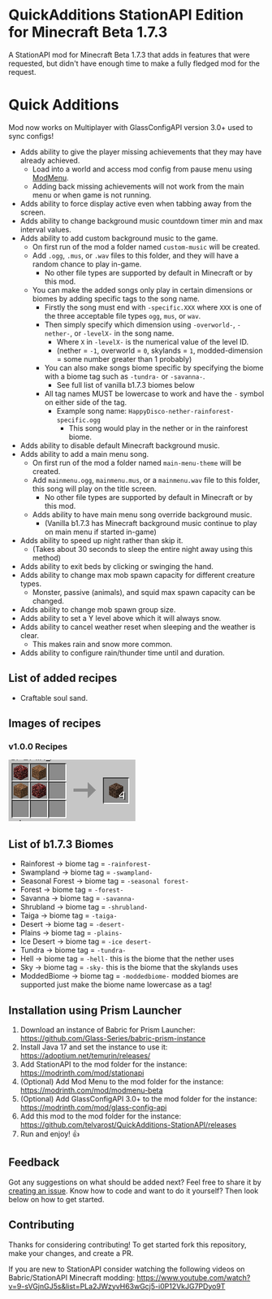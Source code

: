 # QuickAdditions StationAPI Edition for Minecraft Beta 1.7.3

A StationAPI mod for Minecraft Beta 1.7.3 that adds in features that were requested, but didn't have enough time to make a fully fledged mod for the request.

# Quick Additions
Mod now works on Multiplayer with GlassConfigAPI version 3.0+ used to sync configs!

* Adds ability to give the player missing achievements that they may have already achieved.
  * Load into a world and access mod config from pause menu using [ModMenu](https://modrinth.com/mod/modmenu-beta).
  * Adding back missing achievements will not work from the main menu or when game is not running.
* Adds ability to force display active even when tabbing away from the screen.
* Adds ability to change background music countdown timer min and max interval values.
* Adds ability to add custom background music to the game.
  * On first run of the mod a folder named `custom-music` will be created.
  * Add `.ogg`, `.mus`, or `.wav` files to this folder, and they will have a random chance to play in-game.
    * No other file types are supported by default in Minecraft or by this mod.
  * You can make the added songs only play in certain dimensions or biomes by adding specific tags to the song name.
    * Firstly the song must end with `-specific.XXX` where `XXX` is one of the three acceptable file types `ogg`, `mus`, or `wav`.
    * Then simply specify which dimension using `-overworld-`, `-nether-`, or `-levelX-` in the song name.
      * Where `X` in `-levelX-` is the numerical value of the level ID.
      * (nether = `-1`, overworld = `0`, skylands = `1`, modded-dimension = some number greater than 1 probably)
    * You can also make songs biome specific by specifying the biome with a biome tag such as `-tundra-` or `-savanna-`.
      * See full list of vanilla b1.7.3 biomes below
    * All tag names MUST be lowercase to work and have the `-` symbol on either side of the tag.
      * Example song name: `HappyDisco-nether-rainforest-specific.ogg`
        * This song would play in the nether or in the rainforest biome.
* Adds ability to disable default Minecraft background music.
* Adds ability to add a main menu song.
  * On first run of the mod a folder named `main-menu-theme` will be created.
  * Add `mainmenu.ogg`, `mainmenu.mus`, or a `mainmenu.wav` file to this folder, this song will play on the title screen.
    * No other file types are supported by default in Minecraft or by this mod.
  * Adds ability to have main menu song override background music.
    * (Vanilla b1.7.3 has Minecraft background music continue to play on main menu if started in-game)
* Adds ability to speed up night rather than skip it.
  * (Takes about 30 seconds to sleep the entire night away using this method)
* Adds ability to exit beds by clicking or swinging the hand.
* Adds ability to change max mob spawn capacity for different creature types.
  * Monster, passive (animals), and squid max spawn capacity can be changed.
* Adds ability to change mob spawn group size.
* Adds ability to set a Y level above which it will always snow.
* Adds ability to cancel weather reset when sleeping and the weather is clear.
  * This makes rain and snow more common.
* Adds ability to configure rain/thunder time until and duration.

## List of added recipes

* Craftable soul sand.

## Images of recipes

### v1.0.0 Recipes
![soul_sand craft recipe](https://github.com/telvarost/QuickAdditions-StationAPI/blob/main/images/SoulSandRecipe.PNG)

## List of b1.7.3 Biomes

* Rainforest -> biome tag = `-rainforest-`
* Swampland -> biome tag = `-swampland-`
* Seasonal Forest -> biome tag = `-seasonal forest-`
* Forest -> biome tag = `-forest-`
* Savanna -> biome tag = `-savanna-`
* Shrubland -> biome tag = `-shrubland-`
* Taiga -> biome tag = `-taiga-`
* Desert -> biome tag = `-desert-`
* Plains -> biome tag = `-plains-`
* Ice Desert -> biome tag = `-ice desert-`
* Tundra -> biome tag = `-tundra-`
* Hell -> biome tag = `-hell-` this is the biome that the nether uses
* Sky -> biome tag = `-sky-` this is the biome that the skylands uses
* ModdedBiome -> biome tag = `-moddedbiome-` modded biomes are supported just make the biome name lowercase as a tag!

## Installation using Prism Launcher

1. Download an instance of Babric for Prism Launcher: https://github.com/Glass-Series/babric-prism-instance
2. Install Java 17 and set the instance to use it: https://adoptium.net/temurin/releases/
3. Add StationAPI to the mod folder for the instance: https://modrinth.com/mod/stationapi
4. (Optional) Add Mod Menu to the mod folder for the instance: https://modrinth.com/mod/modmenu-beta
5. (Optional) Add GlassConfigAPI 3.0+ to the mod folder for the instance: https://modrinth.com/mod/glass-config-api
6. Add this mod to the mod folder for the instance: https://github.com/telvarost/QuickAdditions-StationAPI/releases
7. Run and enjoy! 👍

## Feedback

Got any suggestions on what should be added next? Feel free to share it by [creating an issue](https://github.com/telvarost/QuickAdditions-StationAPI/issues/new). Know how to code and want to do it yourself? Then look below on how to get started.

## Contributing

Thanks for considering contributing! To get started fork this repository, make your changes, and create a PR. 

If you are new to StationAPI consider watching the following videos on Babric/StationAPI Minecraft modding: https://www.youtube.com/watch?v=9-sVGjnGJ5s&list=PLa2JWzyvH63wGcj5-i0P12VkJG7PDyo9T
